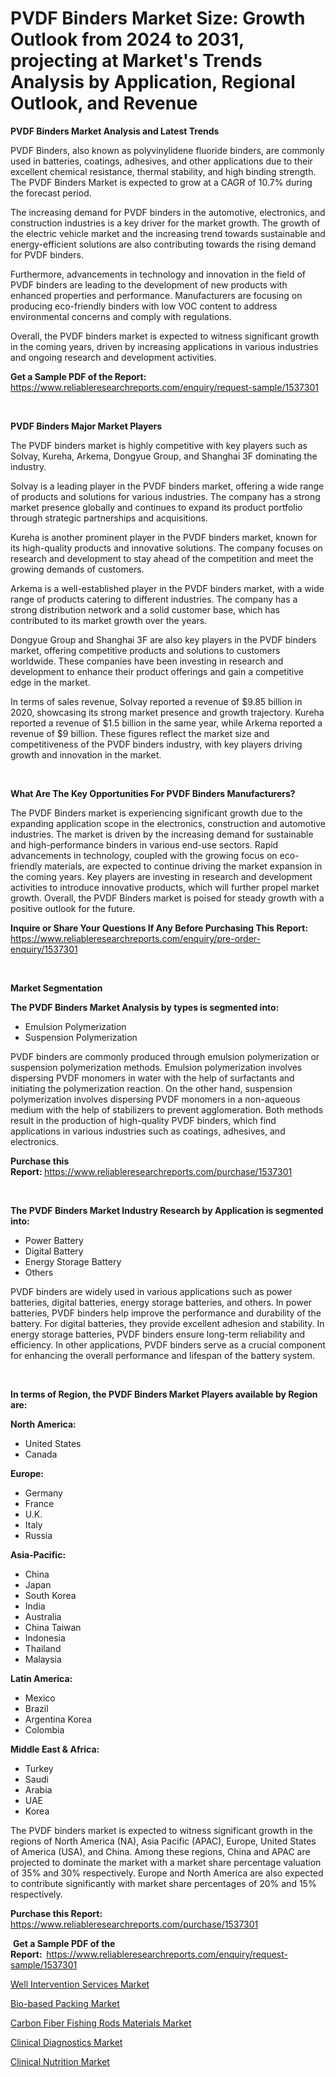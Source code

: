 <p><h1>PVDF Binders Market Size: Growth Outlook from 2024 to 2031, projecting at Market's Trends Analysis by Application, Regional Outlook, and Revenue</h1></p><p><strong>PVDF Binders Market Analysis and Latest Trends</strong></p>
<p><p>PVDF Binders, also known as polyvinylidene fluoride binders, are commonly used in batteries, coatings, adhesives, and other applications due to their excellent chemical resistance, thermal stability, and high binding strength. The PVDF Binders Market is expected to grow at a CAGR of 10.7% during the forecast period.</p><p>The increasing demand for PVDF binders in the automotive, electronics, and construction industries is a key driver for the market growth. The growth of the electric vehicle market and the increasing trend towards sustainable and energy-efficient solutions are also contributing towards the rising demand for PVDF binders.</p><p>Furthermore, advancements in technology and innovation in the field of PVDF binders are leading to the development of new products with enhanced properties and performance. Manufacturers are focusing on producing eco-friendly binders with low VOC content to address environmental concerns and comply with regulations.</p><p>Overall, the PVDF binders market is expected to witness significant growth in the coming years, driven by increasing applications in various industries and ongoing research and development activities.</p></p>
<p><strong>Get a Sample PDF of the Report:&nbsp;</strong> <a href="https://www.reliableresearchreports.com/enquiry/request-sample/1537301">https://www.reliableresearchreports.com/enquiry/request-sample/1537301</a></p>
<p>&nbsp;</p>
<p><strong>PVDF Binders Major Market Players</strong></p>
<p><p>The PVDF binders market is highly competitive with key players such as Solvay, Kureha, Arkema, Dongyue Group, and Shanghai 3F dominating the industry. </p><p>Solvay is a leading player in the PVDF binders market, offering a wide range of products and solutions for various industries. The company has a strong market presence globally and continues to expand its product portfolio through strategic partnerships and acquisitions.</p><p>Kureha is another prominent player in the PVDF binders market, known for its high-quality products and innovative solutions. The company focuses on research and development to stay ahead of the competition and meet the growing demands of customers.</p><p>Arkema is a well-established player in the PVDF binders market, with a wide range of products catering to different industries. The company has a strong distribution network and a solid customer base, which has contributed to its market growth over the years.</p><p>Dongyue Group and Shanghai 3F are also key players in the PVDF binders market, offering competitive products and solutions to customers worldwide. These companies have been investing in research and development to enhance their product offerings and gain a competitive edge in the market.</p><p>In terms of sales revenue, Solvay reported a revenue of $9.85 billion in 2020, showcasing its strong market presence and growth trajectory. Kureha reported a revenue of $1.5 billion in the same year, while Arkema reported a revenue of $9 billion. These figures reflect the market size and competitiveness of the PVDF binders industry, with key players driving growth and innovation in the market.</p></p>
<p>&nbsp;</p>
<p><strong>What Are The Key Opportunities For PVDF Binders Manufacturers?</strong></p>
<p><p>The PVDF Binders market is experiencing significant growth due to the expanding application scope in the electronics, construction and automotive industries. The market is driven by the increasing demand for sustainable and high-performance binders in various end-use sectors. Rapid advancements in technology, coupled with the growing focus on eco-friendly materials, are expected to continue driving the market expansion in the coming years. Key players are investing in research and development activities to introduce innovative products, which will further propel market growth. Overall, the PVDF Binders market is poised for steady growth with a positive outlook for the future.</p></p>
<p><strong>Inquire or Share Your Questions If Any Before Purchasing This Report:</strong> <a href="https://www.reliableresearchreports.com/enquiry/pre-order-enquiry/1537301">https://www.reliableresearchreports.com/enquiry/pre-order-enquiry/1537301</a></p>
<p>&nbsp;</p>
<p><strong>Market Segmentation</strong></p>
<p><strong>The PVDF Binders Market Analysis by types is segmented into:</strong></p>
<p><ul><li>Emulsion Polymerization</li><li>Suspension Polymerization</li></ul></p>
<p><p>PVDF binders are commonly produced through emulsion polymerization or suspension polymerization methods. Emulsion polymerization involves dispersing PVDF monomers in water with the help of surfactants and initiating the polymerization reaction. On the other hand, suspension polymerization involves dispersing PVDF monomers in a non-aqueous medium with the help of stabilizers to prevent agglomeration. Both methods result in the production of high-quality PVDF binders, which find applications in various industries such as coatings, adhesives, and electronics.</p></p>
<p><strong>Purchase this Report:&nbsp;</strong><a href="https://www.reliableresearchreports.com/purchase/1537301">https://www.reliableresearchreports.com/purchase/1537301</a></p>
<p>&nbsp;</p>
<p><strong>The PVDF Binders Market Industry Research by Application is segmented into:</strong></p>
<p><ul><li>Power Battery</li><li>Digital Battery</li><li>Energy Storage Battery</li><li>Others</li></ul></p>
<p><p>PVDF binders are widely used in various applications such as power batteries, digital batteries, energy storage batteries, and others. In power batteries, PVDF binders help improve the performance and durability of the battery. For digital batteries, they provide excellent adhesion and stability. In energy storage batteries, PVDF binders ensure long-term reliability and efficiency. In other applications, PVDF binders serve as a crucial component for enhancing the overall performance and lifespan of the battery system.</p></p>
<p>&nbsp;</p>
<p><strong>In terms of Region, the PVDF Binders Market Players available by Region are:</strong></p>
<p>
    <p> <strong> North America: </strong>
        <ul>
            <li>United States</li>
            <li>Canada</li>
        </ul>
        </p> 
    <p> <strong> Europe: </strong>
        <ul>
            <li>Germany</li>
            <li>France</li>
            <li>U.K.</li>
            <li>Italy</li>
            <li>Russia</li>
        </ul>
        </p> 
    <p> <strong> Asia-Pacific: </strong>
        <ul>
            <li>China</li>
            <li>Japan</li>
            <li>South Korea</li>
            <li>India</li>
            <li>Australia</li>
            <li>China Taiwan</li>
            <li>Indonesia</li>
            <li>Thailand</li>
            <li>Malaysia</li>
        </ul>
        </p> 
    <p> <strong> Latin America: </strong>
        <ul>
            <li>Mexico</li>
            <li>Brazil</li>
            <li>Argentina Korea</li>
            <li>Colombia</li>
        </ul>
        </p> 
    <p> <strong> Middle East & Africa: </strong>
        <ul>
            <li>Turkey</li>
            <li>Saudi</li>
            <li>Arabia</li>
            <li>UAE</li>
            <li>Korea</li>
        </ul>
    </p>
    </p>
<p><p>The PVDF binders market is expected to witness significant growth in the regions of North America (NA), Asia Pacific (APAC), Europe, United States of America (USA), and China. Among these regions, China and APAC are projected to dominate the market with a market share percentage valuation of 35% and 30% respectively. Europe and North America are also expected to contribute significantly with market share percentages of 20% and 15% respectively.</p></p>
<p><strong>Purchase this Report: </strong><a href="https://www.reliableresearchreports.com/purchase/1537301">https://www.reliableresearchreports.com/purchase/1537301</a></p>
<p>&nbsp;<strong>Get a Sample PDF of the Report:&nbsp;&nbsp;</strong><a href="https://www.reliableresearchreports.com/enquiry/request-sample/1537301">https://www.reliableresearchreports.com/enquiry/request-sample/1537301</a></p>
<p><strong></strong></p>
<p><p><a href="https://medium.com/p/1a64c96dcc71/edit">Well Intervention Services Market</a></p><p><a href="https://github.com/jerrycopelandthomaswsqd8q/Market-Research-Report-List-1/blob/main/bio-based-packing-market.md">Bio-based Packing Market</a></p><p><a href="https://github.com/brenzgnarento/Market-Research-Report-List-1/blob/main/carbon-fiber-fishing-rods-materials-market.md">Carbon Fiber Fishing Rods Materials Market</a></p><p><a href="https://medium.com/p/99d3f88b7288/edit">Clinical Diagnostics Market</a></p><p><a href="https://medium.com/p/3f0511458e19/edit">Clinical Nutrition Market</a></p></p>